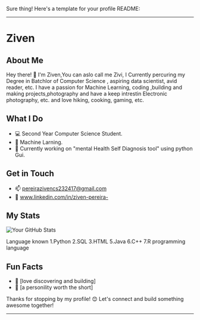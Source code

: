 Sure thing! Here's a template for your profile README:

---

# Ziven

## About Me

Hey there! 👋 I'm Ziven,You can aslo call me Zivi, I Currently percuring my Degree in Batchlor of Computer Science , aspiring data scientist, avid reader, etc. I have a passion for Machine Learning, coding ,building and making projects,photography and have a keep intrestin Electronic photography, etc. and love hiking, cooking, gaming, etc.

## What I Do

- 💻 Second Year Computer Science Student.
- 🌱 Machine Larning.
- 🚀 Currently working on "mental Health Self Diagnosis tool" using python Gui.

## Get in Touch

- 📫 pereirazivencs232417@gmail.com
- 💬 www.linkedin.com/in/ziven-pereira-

## My Stats

![Your GitHub Stats](https://github-readme-stats.vercel.app/api?username=Zivi09&show_icons=true)

Language known
1.Python
2.SQL
3.HTML
5.Java
6.C++
7.R programming language

## Fun Facts

- 🔭 [love discovering and building]
- 🌟 [a personility worth the short]

Thanks for stopping by my profile! 😊 Let's connect and build something awesome together!

---
